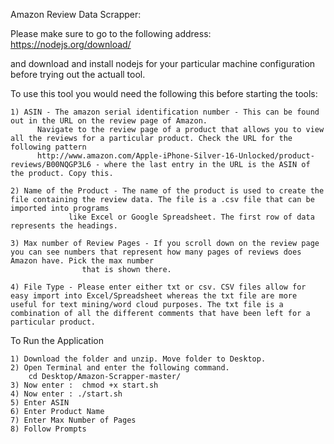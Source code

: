 Amazon Review Data Scrapper:

Please make sure to go to the following address: https://nodejs.org/download/

and download and install nodejs for your particular machine configuration before trying out the actuall tool.

To use this tool you would need the following this before starting the tools:

	1) ASIN - The amazon serial identification number - This can be found out in the URL on the review page of Amazon.
		  Navigate to the review page of a product that allows you to view all the reviews for a particular product. Check the URL for the following pattern
		  http://www.amazon.com/Apple-iPhone-Silver-16-Unlocked/product-reviews/B00NQGP3L6 - where the last entry in the URL is the ASIN of the product. Copy this.

	2) Name of the Product - The name of the product is used to create the file containing the review data. The file is a .csv file that can be imported into programs
				 like Excel or Google Spreadsheet. The first row of data represents the headings.

	3) Max number of Review Pages - If you scroll down on the review page you can see numbers that represent how many pages of reviews does Amazon have. Pick the max number
					that is shown there.

	4) File Type - Please enter either txt or csv. CSV files allow for easy import into Excel/Spreadsheet whereas the txt file are more useful for text mining/word cloud purposes. The txt file is a combination of all the different comments that have been left for a particular product.

To Run the Application

	1) Download the folder and unzip. Move folder to Desktop.
	2) Open Terminal and enter the following command.
		cd Desktop/Amazon-Scrapper-master/
	3) Now enter :  chmod +x start.sh
	4) Now enter : ./start.sh
	5) Enter ASIN
	6) Enter Product Name
	7) Enter Max Number of Pages
	8) Follow Prompts

